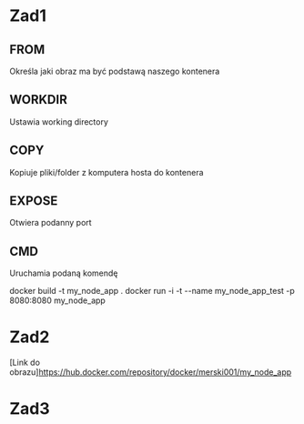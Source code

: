 # Zad1
## FROM
Określa jaki obraz ma być podstawą naszego kontenera
## WORKDIR
Ustawia working directory
## COPY
Kopiuje pliki/folder z komputera hosta do kontenera
## EXPOSE
Otwiera podanny port
## CMD
Uruchamia podaną komendę

docker build -t my_node_app . 
docker run -i -t --name my_node_app_test -p 8080:8080 my_node_app

# Zad2

[Link do obrazu]https://hub.docker.com/repository/docker/merski001/my_node_app

# Zad3

